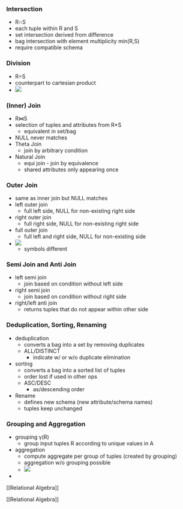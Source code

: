 ### Intersection
+ R∩S
+ each tuple within R and S
+ set intersection derived from difference
+ bag intersection with element multiplicity min(R,S)
+ require compatible schema

### Division
+ R÷S
+ counterpart to cartesian product
+ ![](../../z_images/Pasted%20image%2020220406145109.png)

### (Inner) Join
+ R⋈S
+ selection of tuples and attributes from R×S
	+ equivalent in set/bag
+ NULL never matches
+ Theta Join
	+ join by arbitrary condition
+ Natural Join
	+ equi join - join by equivalence
	+ shared attributes only appearing once

### Outer Join
+ same as inner join but NULL matches
+ left outer join
	+ full left side, NULL for non-existing right side
+ right outer join
	+ full right side, NULL for non-existing right side
+ full outer join
	+ full left and right side, NULL for non-existing side
+ ![](../../z_images/Pasted%20image%2020220406145729.png)
	+ symbols different

### Semi Join and Anti Join
+ left semi join
	+ join based on condition without left side
+ right semi join
	+ join based on condition without right  side
+ right/left anti join
	+ returns tuples that do not appear within other side

### Deduplication, Sorting, Renaming
+ deduplication 
	+ converts a bag into a set by removing duplicates
	+ ALL/DISTINCT
		+ indicate w/ or w/o duplicate elimination
+ sorting
	+ converts a bag into a sorted list of tuples
	+ order lost if used in other ops
	+ ASC/DESC
		+ as/descending order
+ Rename
	+ defines new schema (new attribute/schema names)
	+ tuples keep unchanged

### Grouping and Aggregation
+ grouping γ(R)
	+ group input tuples R according to unique values in A
+ aggregation
	+ compute aggregate per group of tuples (created by grouping)
	+ aggregation w/o grouping possible
	+ ![](../../z_images/Pasted%20image%2020220406154703.png)
+ 


[[Relational Algebra]]














[[Relational Algebra]]